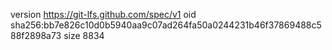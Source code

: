 version https://git-lfs.github.com/spec/v1
oid sha256:bb7e826c10d0b5940aa9c07ad264fa50a0244231b46f37869488c588f2898a73
size 8834

